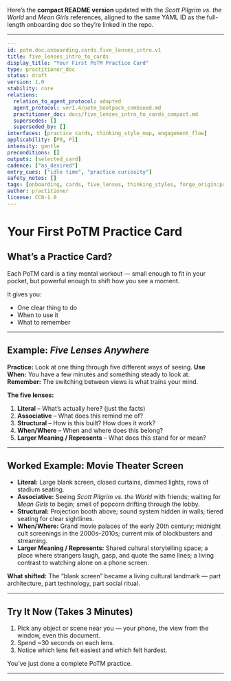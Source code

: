 Here’s the **compact README version** updated with the *Scott Pilgrim vs. the World* and *Mean Girls* references, aligned to the same YAML ID as the full-length onboarding doc so they’re linked in the repo.

---

```yaml
---
id: potm.doc.onboarding.cards.five_lenses_intro.v1
title: five_lenses_intro_to_cards
display_title: "Your First PoTM Practice Card"
type: practitioner_doc
status: draft
version: 1.0
stability: core
relations:
  relation_to_agent_protocol: adapted
  agent_protocol: ver1.4/potm_bootpack_combined.md
  practitioner_doc: docs/five_lenses_intro_to_cards_compact.md
  supersedes: []
  superseded_by: []
interfaces: [practice_cards, thinking_style_map, engagement_flow]
applicability: [P0, P1]
intensity: gentle
preconditions: []
outputs: [selected_card]
cadence: ["as_desired"]
entry_cues: ["idle time", "practice curiosity"]
safety_notes: []
tags: [onboarding, cards, five_lenses, thinking_styles, forge_origin:practical_observation, spiral_eval:naive_user_design]
author: practitioner
license: CC0-1.0
---
```

# Your First PoTM Practice Card

## What’s a Practice Card?

Each PoTM card is a tiny mental workout — small enough to fit in your pocket, but powerful enough to shift how you see a moment.

It gives you:

* One clear thing to do
* When to use it
* What to remember

---

## Example: *Five Lenses Anywhere*

**Practice:** Look at one thing through five different ways of seeing.
**Use When:** You have a few minutes and something steady to look at.
**Remember:** The switching between views is what trains your mind.

**The five lenses:**

1. **Literal** – What’s actually here? (just the facts)
2. **Associative** – What does this remind me of?
3. **Structural** – How is this built? How does it work?
4. **When/Where** – When and where does this belong?
5. **Larger Meaning / Represents** – What does this stand for or mean?

---

## Worked Example: Movie Theater Screen

* **Literal:** Large blank screen, closed curtains, dimmed lights, rows of stadium seating.
* **Associative:** Seeing *Scott Pilgrim vs. the World* with friends; waiting for *Mean Girls* to begin; smell of popcorn drifting through the lobby.
* **Structural:** Projection booth above; sound system hidden in walls; tiered seating for clear sightlines.
* **When/Where:** Grand movie palaces of the early 20th century; midnight cult screenings in the 2000s–2010s; current mix of blockbusters and streaming.
* **Larger Meaning / Represents:** Shared cultural storytelling space; a place where strangers laugh, gasp, and quote the same lines; a living contrast to watching alone on a phone screen.

**What shifted:** The “blank screen” became a living cultural landmark — part architecture, part technology, part social ritual.

---

## Try It Now (Takes 3 Minutes)

1. Pick any object or scene near you — your phone, the view from the window, even this document.
2. Spend \~30 seconds on each lens.
3. Notice which lens felt easiest and which felt hardest.

You’ve just done a complete PoTM practice.

---


